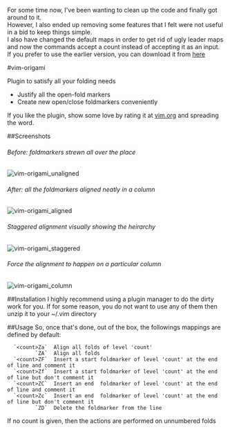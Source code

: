 For some time now, I've been wanting to clean up the code and finally got around to it.  
However, I also ended up removing some features that I felt were not useful in a bid to keep things simple.  
I also have changed the default maps in order to get rid of ugly leader maps and now the commands accept a count instead of accepting it as an input.  
If you prefer to use the earlier version, you can download it from [here](https://github.com/kshenoy/vim-origami/archive/stable_055e333.zip)

#vim-origami

Plugin to satisfy all your folding needs  
 * Justify all the open-fold markers  
 * Create new open/close foldmarkers conveniently  

If you like the plugin, show some love by rating it at [vim.org](http://www.vim.org/scripts/script.php?script_id=4613) and spreading the word.

##Screenshots
###### Before: foldmarkers strewn all over the place  
![vim-origami_unaligned](https://github.com/kshenoy/vim-origami/blob/images/vim-origami_1.png?raw=true)  
  
###### After: all the foldmarkers aligned neatly in a column  
![vim-origami_aligned](https://github.com/kshenoy/vim-origami/blob/images/vim-origami_2.png?raw=true)  

###### Staggered alignment visually showing the heirarchy  
![vim-origami_staggered](https://github.com/kshenoy/vim-origami/blob/images/vim-origami_3.png?raw=true)  

###### Force the alignment to happen on a particular column  
![vim-origami_column](https://github.com/kshenoy/vim-origami/blob/images/vim-origami_4.png?raw=true)  

##Installation
I highly recommend using a plugin manager to do the dirty work for you.
If for some reason, you do not want to use any of them then unzip it to your ~/.vim directory  
  

##Usage
So, once that's done, out of the box, the followings mappings are defined by default:  
````
  `<count>Za`  Align all folds of level 'count'
         `ZA`  Align all folds
  `<count>ZF`  Insert a start foldmarker of level 'count' at the end of line and comment it
  `<count>Zf`  Insert a start foldmarker of level 'count' at the end of line but don't comment it
  `<count>ZC`  Insert an end  foldmarker of level 'count' at the end of line and comment it
  `<count>Zc`  Insert an end  foldmarker of level 'count' at the end of line but don't comment it
         `ZD`  Delete the foldmarker from the line
````
If no count is given, then the actions are performed on unnumbered folds
